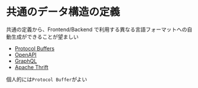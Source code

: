 # 共通のデータ構造の定義

共通の定義から、Frontend/Backend で利用する異なる言語フォーマットへの自動生成ができることが望ましい

- [Protocol Buffers](../grpc-proto/README.md)
- [OpenAPI](../open-api/README.md)
- [GraphQL](../graphql/README.md)
- [Apache Thrift](https://thrift.apache.org/)

個人的には`Protocol Buffer`がよい

